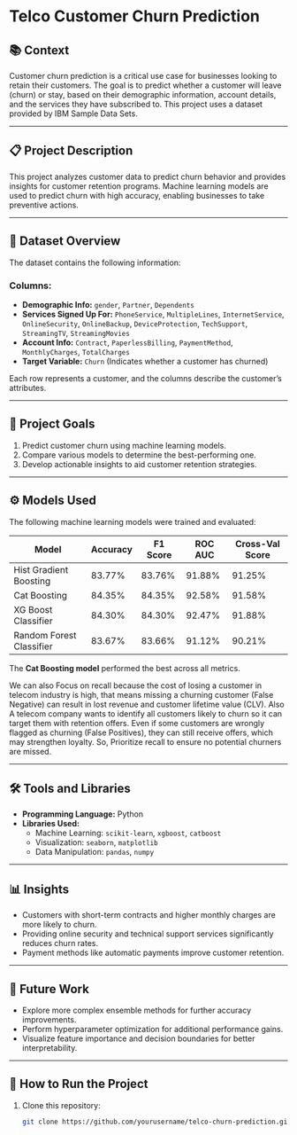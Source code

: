 # Telco Customer Churn Prediction

## 📚 Context
Customer churn prediction is a critical use case for businesses looking to retain their customers. The goal is to predict whether a customer will leave (churn) or stay, based on their demographic information, account details, and the services they have subscribed to. This project uses a dataset provided by IBM Sample Data Sets.

---

## 📋 Project Description
This project analyzes customer data to predict churn behavior and provides insights for customer retention programs. Machine learning models are used to predict churn with high accuracy, enabling businesses to take preventive actions.

---

## 📂 Dataset Overview
The dataset contains the following information:

### Columns:
- **Demographic Info:** `gender`, `Partner`, `Dependents`
- **Services Signed Up For:** `PhoneService`, `MultipleLines`, `InternetService`, `OnlineSecurity`, `OnlineBackup`, `DeviceProtection`, `TechSupport`, `StreamingTV`, `StreamingMovies`
- **Account Info:** `Contract`, `PaperlessBilling`, `PaymentMethod`, `MonthlyCharges`, `TotalCharges`
- **Target Variable:** `Churn` (Indicates whether a customer has churned)

Each row represents a customer, and the columns describe the customer’s attributes.

---

## 🎯 Project Goals
1. Predict customer churn using machine learning models.
2. Compare various models to determine the best-performing one.
3. Develop actionable insights to aid customer retention strategies.

---

## ⚙️ Models Used
The following machine learning models were trained and evaluated:

| Model                     | Accuracy | F1 Score | ROC AUC | Cross-Val Score |
|---------------------------|----------|----------|---------|-----------------|
| Hist Gradient Boosting    | 83.77%   | 83.76%   | 91.88%  | 91.25%          |
| Cat Boosting              | 84.35%   | 84.35%   | 92.58%  | 91.58%          |
| XG Boost Classifier       | 84.30%   | 84.30%   | 92.47%  | 91.88%          |
| Random Forest Classifier  | 83.67%   | 83.66%   | 91.12%  | 90.21%          |

The **Cat Boosting model** performed the best across all metrics.

We can also Focus on recall because the cost of losing a customer in telecom industry is high, that means missing a churning customer (False Negative) can result in lost revenue and customer lifetime value (CLV). Also A telecom company wants to identify all customers likely to churn so it can target them with retention offers. Even if some customers are wrongly flagged as churning (False Positives), they can still receive offers, which may strengthen loyalty. So, Prioritize recall to ensure no potential churners are missed.

---

## 🛠️ Tools and Libraries
- **Programming Language:** Python
- **Libraries Used:** 
  - Machine Learning: `scikit-learn`, `xgboost`, `catboost`
  - Visualization: `seaborn`, `matplotlib`
  - Data Manipulation: `pandas`, `numpy`

---

## 📊 Insights
- Customers with short-term contracts and higher monthly charges are more likely to churn.
- Providing online security and technical support services significantly reduces churn rates.
- Payment methods like automatic payments improve customer retention.

---

## 📝 Future Work
- Explore more complex ensemble methods for further accuracy improvements.
- Perform hyperparameter optimization for additional performance gains.
- Visualize feature importance and decision boundaries for better interpretability.

---

## 🚀 How to Run the Project
1. Clone this repository:
   ```bash
   git clone https://github.com/yourusername/telco-churn-prediction.git
